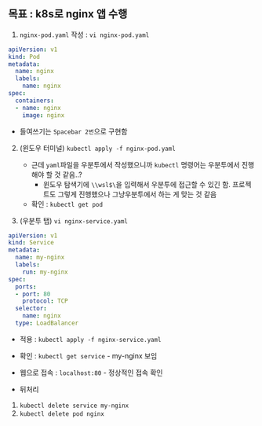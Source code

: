 ## 목표 : k8s로 nginx 앱 수행

1. `nginx-pod.yaml` 작성  : `vi nginx-pod.yaml`
```yaml
apiVersion: v1
kind: Pod
metadata:
  name: nginx
  labels:
    name: nginx
spec: 
  containers:
  - name: nginx
    image: nginx 
```
- 들여쓰기는 `Spacebar 2번`으로 구현함

2. (윈도우 터미널)  `kubectl apply -f nginx-pod.yaml`
	- 근데 `yaml`파일을 우분투에서 작성했으니까 `kubectl` 명령어는 우분투에서 진행해야 할 것 같음..?
		- 윈도우 탐색기에 `\\wsl$\`을 입력해서 우분투에 접근할 수 있긴 함. 프로젝트도 그렇게 진행했으나 그냥우분투에서 하는 게 맞는 것 같음
	- 확인 : `kubectl get pod`

3. (우분투 탭) `vi nginx-service.yaml`
```yaml
apiVersion: v1
kind: Service
metadata:
  name: my-nginx
  labels:
    run: my-nginx
spec:
  ports:
  - port: 80 
    protocol: TCP
  selector:
    name: nginx 
  type: LoadBalancer 
```
- 적용 : `kubectl apply -f nginx-service.yaml`
- 확인 : `kubectl get service` - my-nginx 보임
- 웹으로 접속 : `localhost:80` - 정상적인 접속 확인

- 뒤처리
1. `kubectl delete service my-nginx`
2. `kubectl delete pod nginx`


